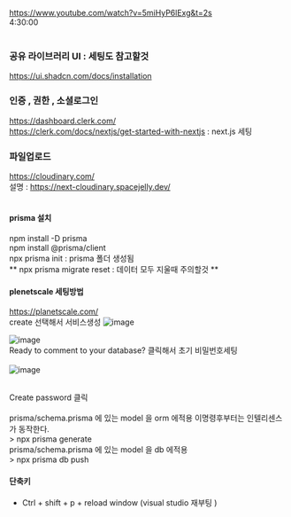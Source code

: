 https://www.youtube.com/watch?v=5miHyP6lExg&t=2s
<br />
4:30:00
<br /><br />

### 공유 라이브러리 UI : 세팅도 참고할것
https://ui.shadcn.com/docs/installation
<br />
### 인증 , 권한 , 소셜로그인
https://dashboard.clerk.com/
<br />
https://clerk.com/docs/nextjs/get-started-with-nextjs : next.js 세팅 
<br />
### 파일업로드
https://cloudinary.com/
<br />
설명 : https://next-cloudinary.spacejelly.dev/
<br />
<br />
#### prisma 설치
npm install -D prisma <br />
npm install @prisma/client <br />
npx prisma init : prisma 폴더 생성됨 <br />
** npx prisma migrate reset  : 데이터 모두 지울때 주의할것 **
<br />

#### plenetscale 세팅방법
https://planetscale.com/
<br />
create 선택해서 서비스생성
![image](https://github.com/julboy2/ecommerce-admin-clone/assets/6093105/d35e9d34-29af-4192-8672-7ac196170ca8)

![image](https://github.com/julboy2/ecommerce-admin-clone/assets/6093105/adea84f9-09fb-4501-a4d2-e4498ecc3ded)
<br />
Ready to comment to your database? 클릭해서 초기 비밀번호세팅
<br />
<br />
![image](https://github.com/julboy2/ecommerce-admin-clone/assets/6093105/e36750e4-d99d-43b0-b18a-8469386c6c19)

<br />
Create password  클릭
<br />
<br />
prisma/schema.prisma 에 있는 model 을 orm 에적용 이명령후부터는 인텔리센스가 동작한다. <br />
> npx prisma generate
<br />
prisma/schema.prisma 에 있는 model 을 db 에적용 <br />
> npx prisma db push
<br />

#### 단축키
- Ctrl + shift + p + reload window (visual studio 재부팅 )
